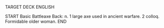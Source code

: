 TARGET DECK
ENGLISH

START
Basic
Battleaxe
Back: n. 1 large axe used in ancient warfare. 2 colloq. Formidable older woman.
END
